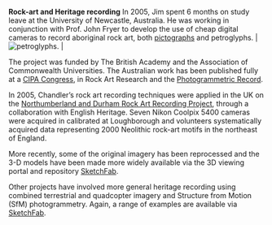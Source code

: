 **Rock-art and Heritage recording**
In 2005, Jim spent 6 months on study leave at the University of Newcastle, Australia. He was working in conjunction with Prof. John Fryer to develop the use of cheap digital cameras to record aboriginal rock art, both [pictographs](https://www.youtube.com/watch?v=hyCmrG3YShI) and petroglyphs. 
|![petroglyphs](https://github.com/JimChandler-Spatial/photogrammetry/blob/gh-pages/Images/baime_jc.jpg). |

The project was funded by The British Academy and the Association of Commonwealth Universities. The Australian work has been published fully at a [CIPA Congress](https://www.researchgate.net/profile/John_Fryer2/publication/28576608_Recording_aboriginal_rock_art_using_cheap_digital_cameras_and_digital_photogrammetry/links/0deec52cf2144cd7a3000000/Recording-aboriginal-rock-art-using-cheap-digital-cameras-and-digital-photogrammetry.pdf), in Rock Art Research and the [Photogrammetric Record](https://onlinelibrary.wiley.com/doi/abs/10.1111/j.1477-9730.2007.00414.x).

In 2005, Chandler’s rock art recording techniques were applied in the UK on the [Northumberland and Durham Rock Art Recording Project](https://archaeologydataservice.ac.uk/era/section/record_manage/rm_projects_nadrap_home.jsf), through a collaboration with English Heritage. Seven Nikon Coolpix 5400 cameras were acquired in calibrated at Loughborough and volunteers systematically acquired data representing 2000 Neolithic rock-art motifs in the northeast of England. 

More recently, some of the original imagery has been reprocessed and the 3-D models have been made more widely available via the 3D viewing portal and repository [SketchFab](https://sketchfab.com/cvjhc/collections/aboriginal-rock-art).

Other projects have involved more general heritage recording using combined terrestrial and quadcopter imagery and Structure from Motion (SfM) photogrammetry. Again, a range of examples are available via [SketchFab](https://sketchfab.com/cvjhc).
